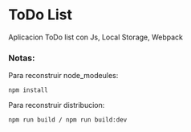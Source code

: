 # ToDo List

Aplicacion ToDo list con Js, Local Storage, Webpack

### Notas:

Para reconstruir node_modeules:

```
npm install
```

Para reconstruir distribucion:

```
npm run build / npm run build:dev
```

